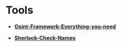 # Tools

- **[Osint-Framework-Everything-you-need](https://osintframework.com/)**

- **[Sherlock-Check-Names](https://github.com/sherlock-project/sherlock)**
